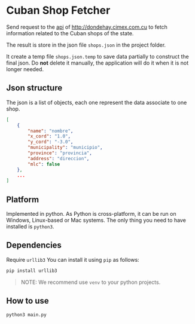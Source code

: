 # Cuban Shop Fetcher

Send request to the [api](http://dhayservice.cimex.com.cu:1703/api/) of http://dondehay.cimex.com.cu to fetch information related to the Cuban shops of the state.

The result is store in the json file `shops.json` in the project folder. 

It create a temp file `shops.json.temp` to save data partially to construct the final json.
Do **not** delete it manually, the application will do it when it is not longer needed.

## Json structure

The json is a list of objects, each one represent the data associate to one shop. 

```json
[
    {
        "name": "nombre",
        "x_cord": "1.0",
        "y_cord": "-3.0",
        "municipality": "municipio",
        "province": "provincia",
        "address": "direccion",
        "mlc": false
    },
    ...
]
```



## Platform

Implemented in python.
As Python is cross-platform, it can be run on Windows, Linux-based or Mac systems. The only thing you need to have installed is `python3`.

## Dependencies

Require `urllib3`
You can install it using `pip` as follows:

```bash
pip install urllib3
```

> NOTE: We recommend use `venv` to your python projects.

## How to use

```shell
python3 main.py
```

